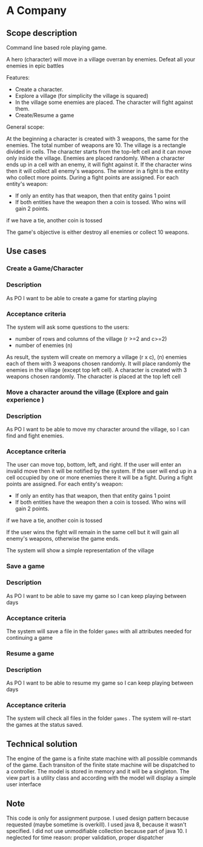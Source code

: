 # A Company

## Scope description


Command line based role playing game. 

A hero (character) will move in a village overran by enemies. Defeat all your enemies in epic battles


Features:
* Create a character. 
* Explore a village (for simplicity the village is squared)
* In the village some enemies are placed. The character will fight against them. 
* Create/Resume a game

General scope:

At the beginning a character is created with 3 weapons, the same for the enemies. The total number of weapons are 10.
The village is a rectangle divided in cells. The character starts from the top-left cell and it can move only inside the village.
Enemies are placed randomly.
When a character ends up in a cell with an enemy, it will fight against it. If the character wins then it will collect all enemy's weapons.
The winner in a fight is the entity who collect more points. 
During a fight points are assigned.
For each entity's weapon:
* If only an entity has that weapon, then that entity gains 1 point
* If both entities have the weapon then a coin is tossed. Who wins will gain 2 points.

if we have a tie, another coin is tossed

The game's objective is either destroy all enemies or collect 10 weapons.

## Use cases

### Create a Game/Character
### Description
As PO I want to be able to create a game for starting playing
### Acceptance criteria
The system will ask some questions to the users:
* number of rows and columns of the village (r >=2 and c>=2)
* number of enemies (n) 

As result, the system will create on memory a village (r x c), (n) enemies each of them with 3 weapons chosen randomly. It will place randomly the enemies in the village (except top left cell).
A character is created with 3 weapons chosen randomly. The character is placed at the top left cell
 
 
### Move a character around the village (Explore and gain experience )
### Description
As PO I want to be able to move my character around the village, so I can find and fight enemies.
### Acceptance criteria
The user can move top, bottom, left, and right. If the user will enter an invalid move then it will be notified by the system. 
If the user will end up in a cell occupied by one or more enemies there it will be a fight.
During a fight points are assigned.
For each entity's weapon:
* If only an entity has that weapon, then that entity gains 1 point
* If both entities have the weapon then a coin is tossed. Who wins will gain 2 points.

if we have a tie, another coin is tossed

If the user wins the fight will remain in the same cell but it will gain all enemy's weapons, otherwise the game ends.

The system will show a simple representation of the village


### Save a game
### Description
As PO I want to be able to save my game so I can keep playing between days 
### Acceptance criteria
The system will save a file in the folder ```games``` with all attributes needed for continuing a game

### Resume a game
### Description
As PO I want to be able to resume my game so I can keep playing between days 
### Acceptance criteria
The system will check all files in the folder ```games``` . The system will re-start the games at the status saved.

## Technical solution
The engine of the game is a finite state machine with all possible commands of the game. Each transiton of the finite state machine will be dispatched to a controller.
The model is stored in memory and it will be a singleton. The view part is a utility class and according with the model will display a simple user interface



## Note
This code is only for assignment purpose. I used design pattern because requested (maybe sometime is overkill). 
I used java 8, because it wasn't specified. I did not use unmodifiable collection because part of java 10.
I neglected for time reason: proper validation, proper dispatcher


